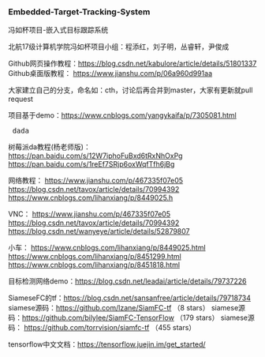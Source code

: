 ### Embedded-Target-Tracking-System
冯如杯项目-嵌入式目标跟踪系统

北航17级计算机学院冯如杯项目小组：程添红，刘子明，丛睿轩，尹俊成

Github网页操作教程：https://blog.csdn.net/kabulore/article/details/51801337
Github桌面版教程： https://www.jianshu.com/p/06a960d991aa

大家建立自己的分支，命名如：cth，讨论后再合并到master，大家有更新就pull request

项目基于demo：https://www.cnblogs.com/yangykaifa/p/7305081.html
<pre>
 dada
</pre>

树莓派da教程(杨老师版)：https://pan.baidu.com/s/12W7iphoFuBxd6tRxNhOxPg
                    https://pan.baidu.com/s/1reEf7SRjp6oxWqfTfh6jBg

网络教程： https://www.jianshu.com/p/467335f07e05
          https://blog.csdn.net/tavox/article/details/70994392
          https://www.cnblogs.com/lihanxiang/p/8449025.h
          
VNC： https://www.jianshu.com/p/467335f07e05
      https://blog.csdn.net/tavox/article/details/70994392
      https://blog.csdn.net/wanyeye/article/details/52879807
      
小车： https://www.cnblogs.com/lihanxiang/p/8449025.html
      https://www.cnblogs.com/lihanxiang/p/8451299.html
      https://www.cnblogs.com/lihanxiang/p/8451818.html
      

目标检测网络demo：https://blog.csdn.net/leadai/article/details/79737226

SiameseFC的tf：https://blog.csdn.net/sansanfree/article/details/79718734
siamese源码：https://github.com/lzane/SiamFC-tf  （8 stars）
siamese源码：https://github.com/bilylee/SiamFC-TensorFlow  （179 stars）
siamese源码： https://github.com/torrvision/siamfc-tf  （455  stars）

tensorflow中文文档：https://tensorflow.juejin.im/get_started/
